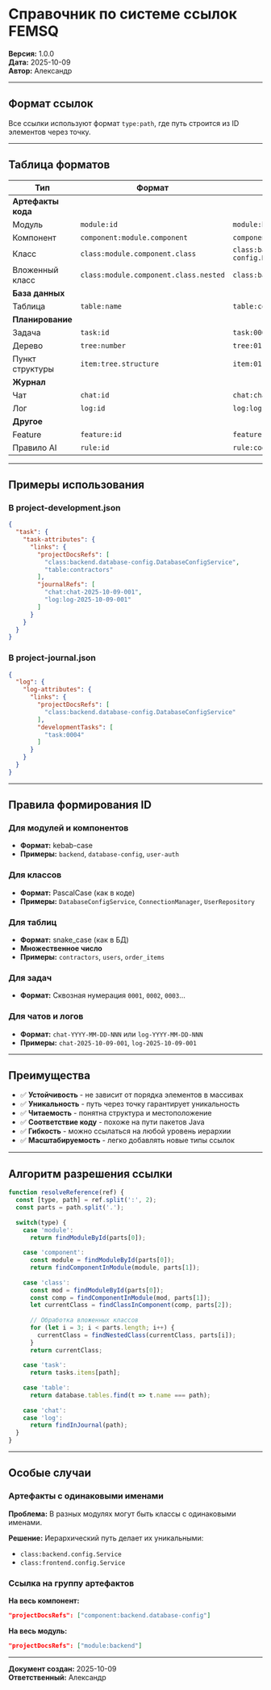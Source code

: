 # Справочник по системе ссылок FEMSQ

**Версия:** 1.0.0  
**Дата:** 2025-10-09  
**Автор:** Александр

---

## Формат ссылок

Все ссылки используют формат `type:path`, где путь строится из ID элементов через точку.

---

## Таблица форматов

| Тип | Формат | Пример |
|-----|--------|--------|
| **Артефакты кода** |
| Модуль | `module:id` | `module:backend` |
| Компонент | `component:module.component` | `component:backend.database-config` |
| Класс | `class:module.component.class` | `class:backend.database-config.DatabaseConfigService` |
| Вложенный класс | `class:module.component.class.nested` | `class:backend.config.Service.Validator` |
| **База данных** |
| Таблица | `table:name` | `table:contractors` |
| **Планирование** |
| Задача | `task:id` | `task:0004` |
| Дерево | `tree:number` | `tree:01` |
| Пункт структуры | `item:tree.structure` | `item:01.01.01` |
| **Журнал** |
| Чат | `chat:id` | `chat:chat-2025-10-09-001` |
| Лог | `log:id` | `log:log-2025-10-09-001` |
| **Другое** |
| Feature | `feature:id` | `feature:database-connection` |
| Правило AI | `rule:id` | `rule:coding-standards` |

---

## Примеры использования

### В project-development.json

```json
{
  "task": {
    "task-attributes": {
      "links": {
        "projectDocsRefs": [
          "class:backend.database-config.DatabaseConfigService",
          "table:contractors"
        ],
        "journalRefs": [
          "chat:chat-2025-10-09-001",
          "log:log-2025-10-09-001"
        ]
      }
    }
  }
}
```

### В project-journal.json

```json
{
  "log": {
    "log-attributes": {
      "links": {
        "projectDocsRefs": [
          "class:backend.database-config.DatabaseConfigService"
        ],
        "developmentTasks": [
          "task:0004"
        ]
      }
    }
  }
}
```

---

## Правила формирования ID

### Для модулей и компонентов
- **Формат:** kebab-case
- **Примеры:** `backend`, `database-config`, `user-auth`

### Для классов
- **Формат:** PascalCase (как в коде)
- **Примеры:** `DatabaseConfigService`, `ConnectionManager`, `UserRepository`

### Для таблиц
- **Формат:** snake_case (как в БД)
- **Множественное число**
- **Примеры:** `contractors`, `users`, `order_items`

### Для задач
- **Формат:** Сквозная нумерация `0001`, `0002`, `0003`...

### Для чатов и логов
- **Формат:** `chat-YYYY-MM-DD-NNN` или `log-YYYY-MM-DD-NNN`
- **Примеры:** `chat-2025-10-09-001`, `log-2025-10-09-001`

---

## Преимущества

- ✅ **Устойчивость** - не зависит от порядка элементов в массивах
- ✅ **Уникальность** - путь через точку гарантирует уникальность
- ✅ **Читаемость** - понятна структура и местоположение
- ✅ **Соответствие коду** - похоже на пути пакетов Java
- ✅ **Гибкость** - можно ссылаться на любой уровень иерархии
- ✅ **Масштабируемость** - легко добавлять новые типы ссылок

---

## Алгоритм разрешения ссылки

```javascript
function resolveReference(ref) {
  const [type, path] = ref.split(':', 2);
  const parts = path.split('.');
  
  switch(type) {
    case 'module':
      return findModuleById(parts[0]);
      
    case 'component':
      const module = findModuleById(parts[0]);
      return findComponentInModule(module, parts[1]);
      
    case 'class':
      const mod = findModuleById(parts[0]);
      const comp = findComponentInModule(mod, parts[1]);
      let currentClass = findClassInComponent(comp, parts[2]);
      
      // Обработка вложенных классов
      for (let i = 3; i < parts.length; i++) {
        currentClass = findNestedClass(currentClass, parts[i]);
      }
      return currentClass;
      
    case 'task':
      return tasks.items[path];
      
    case 'table':
      return database.tables.find(t => t.name === path);
      
    case 'chat':
    case 'log':
      return findInJournal(path);
  }
}
```

---

## Особые случаи

### Артефакты с одинаковыми именами

**Проблема:** В разных модулях могут быть классы с одинаковыми именами.

**Решение:** Иерархический путь делает их уникальными:
- `class:backend.config.Service`
- `class:frontend.config.Service`

### Ссылка на группу артефактов

**На весь компонент:**
```json
"projectDocsRefs": ["component:backend.database-config"]
```

**На весь модуль:**
```json
"projectDocsRefs": ["module:backend"]
```

---

**Документ создан:** 2025-10-09  
**Ответственный:** Александр

